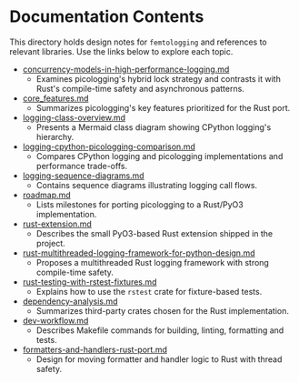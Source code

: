 # Documentation Contents

This directory holds design notes for `femtologging` and references to
relevant libraries. Use the links below to explore each topic.

- [concurrency-models-in-high-performance-logging.md](./concurrency-models-in-high-performance-logging.md)
  - Examines picologging's hybrid lock strategy and contrasts it with
    Rust's compile-time safety and asynchronous patterns.
- [core_features.md](./core_features.md)
  - Summarizes picologging's key features prioritized for the Rust port.
- [logging-class-overview.md](./logging-class-overview.md)
  - Presents a Mermaid class diagram showing CPython logging's hierarchy.
- [logging-cpython-picologging-comparison.md](./logging-cpython-picologging-comparison.md)
  - Compares CPython logging and picologging implementations and
    performance trade-offs.
- [logging-sequence-diagrams.md](./logging-sequence-diagrams.md)
  - Contains sequence diagrams illustrating logging call flows.
- [roadmap.md](./roadmap.md)
  - Lists milestones for porting picologging to a Rust/PyO3 implementation.
- [rust-extension.md](./rust-extension.md)
  - Describes the small PyO3-based Rust extension shipped in the project.
- [rust-multithreaded-logging-framework-for-python-design.md](./rust-multithreaded-logging-framework-for-python-design.md)
  - Proposes a multithreaded Rust logging framework with strong
    compile-time safety.
- [rust-testing-with-rstest-fixtures.md](./rust-testing-with-rstest-fixtures.md)
  - Explains how to use the `rstest` crate for fixture-based tests.
- [dependency-analysis.md](./dependency-analysis.md)
  - Summarizes third-party crates chosen for the Rust implementation.
- [dev-workflow.md](./dev-workflow.md)
  - Describes Makefile commands for building, linting, formatting and tests.
- [formatters-and-handlers-rust-port.md](./formatters-and-handlers-rust-port.md)
  - Design for moving formatter and handler logic to Rust with thread safety.
